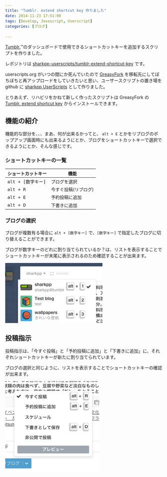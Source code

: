 ```yaml
---
title: "Tumblr. extend shortcut key 作りました"
date: 2014-11-23 17:51:00
tags: [Develop, Javascript, Userscript]
categories: [ブログ]

---
```


[Tumblr.][1]™のダッシュボードで使用できるショートカットキーを追加するスクリプトを作りました。

 [1]: https://www.tumblr.com/

レポジトリは [sharkpp-userscripts/tumblr-extend-shortcut-key][2] です。

 [2]: https://github.com/sharkpp-userscripts/tumblr-extend-shortcut-key

userscripts.org がいつの間にか死んでいたので [GreasyFork][3] を移転先にしてぼちぼちと再アップロードをしていきたいと思い、ユーザースクリプトの置き場を github に [sharkpp UserScripts][4] として作りました。

 [3]: https://greasyfork.org/ja/users/5799-sharkpp
 [4]: https://github.com/sharkpp-userscripts

とりあえず、リハビリをかねて新しく作ったスクリプトは GreasyFork の [Tumblr. extend shortcut key][5] からインストールできます。

 [5]: https://greasyfork.org/ja/scripts/6588-tumblr-extend-shortcut-key

## 機能の紹介

機能的な部分を、、、まあ、何が出来るかってと、 `alt + E` とかをリブログのポップアップ画面時にも出来るようにとか、ブログをショートカットキーで選択できるようにとか、そんな感じです。

### ショートカットキーの一覧

| ショートカットキー | 機能                                                           |
| ------------------------------------------------------------------------ | -------------------------------------------------------------------------- |
| <tt>alt + [数字キー]</tt>                        | ブログを選択                           |
| <tt>alt + R</tt>                                                         | 今すぐ投稿(リブログ) |
| <tt>alt + E</tt>                                                         | 予約投稿に追加                   |
| <tt>alt + D</tt>                                                         | 下書きに追加                           |

### ブログの選択

ブログが複数有る場合に `alt + [数字キー]` で、`[数字キー]` で指定したブログに切り替えることができます。

ブログが数字キーのどれに割り当てられているか？は、リストを表示することでショートカットキーが末尾に表示されるのため確認することが出来ます。

![ブログの選択][6]

 [6]: /images/2014_1123_blog-select.png

## 投稿指示

投稿指示は、「今すぐ投稿」と「予約投稿に追加」と「下書きに追加」に、それぞれショートカットキーが新たに割り当てられています。

ブログの選択と同じように、リストを表示することでショートカットキーの確認が出来ます。

![リブログボタン][7]

 [7]: /images/2014_1123_reblog-button.png
